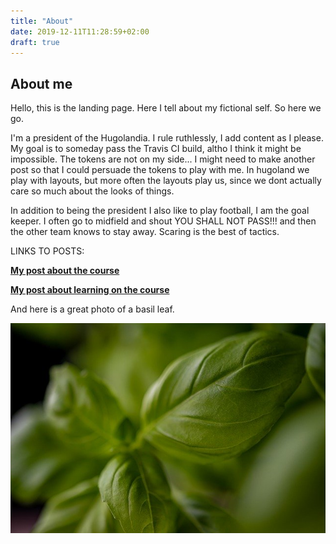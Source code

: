 ```yaml
---
title: "About"
date: 2019-12-11T11:28:59+02:00
draft: true
---
```


## About me
Hello, this is the landing page. Here I tell about my fictional self. So here we go.

I'm a president of the Hugolandia. I rule ruthlessly, I add content as I please. My goal is to someday pass the Travis CI build, altho I think it might be impossible. The tokens are not on my side... I might need to make another post so that I could persuade the tokens to play with me. In hugoland we play with layouts, but more often the layouts play us, since we dont actually care so much about the looks of things.

In addition to being the president I also like to play football, I am the goal keeper. I often go to midfield and shout YOU SHALL NOT PASS!!! and then the other team knows to stay away. Scaring is the best of tactics.

LINKS TO POSTS:


[**My post about the course**](./posts/course)


[**My post about learning on the course**](./posts/learning)

And here is a great photo of a basil leaf.

![basil](basil.jpg)



